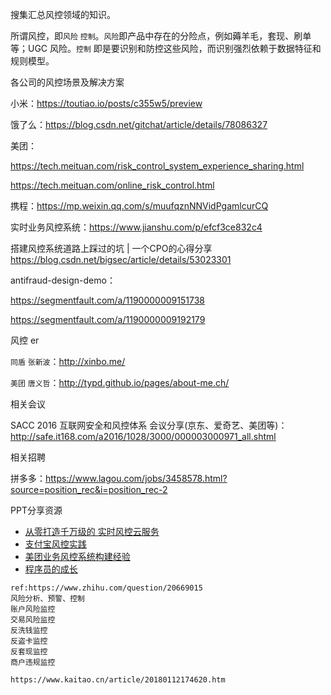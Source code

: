 搜集汇总风控领域的知识。



所谓风控，即`风险` `控制`。`风险`即产品中存在的分险点，例如薅羊毛，套现、刷单等；UGC 风险。`控制` 即是要识别和防控这些风险，而识别强烈依赖于数据特征和规则模型。



各公司的风控场景及解决方案

小米：https://toutiao.io/posts/c355w5/preview

饿了么：https://blog.csdn.net/gitchat/article/details/78086327

美团：

https://tech.meituan.com/risk_control_system_experience_sharing.html

https://tech.meituan.com/online_risk_control.html

携程：https://mp.weixin.qq.com/s/muufqznNNVidPgamlcurCQ


实时业务风控系统：https://www.jianshu.com/p/efcf3ce832c4

搭建风控系统道路上踩过的坑 | 一个CPO的心得分享
https://blog.csdn.net/bigsec/article/details/53023301


antifraud-design-demo：

https://segmentfault.com/a/1190000009151738

https://segmentfault.com/a/1190000009192179



风控 er

`同盾` `张新波`：http://xinbo.me/

`美团` `唐义哲`：http://typd.github.io/pages/about-me.ch/





相关会议

SACC 2016 互联网安全和风控体系 会议分享(京东、爱奇艺、美团等)：http://safe.it168.com/a2016/1028/3000/000003000971_all.shtml




相关招聘

拼多多：https://www.lagou.com/jobs/3458578.html?source=position_rec&i=position_rec-2



PPT分享资源

* [从零打造千万级的 实时⻛控云服务](https://github.com/yangliang1415/awesome-risk-control/blob/master/some_share_ppt/%E4%BB%8E%E9%9B%B6%E6%89%93%E9%80%A0%E5%8D%83%E4%B8%87%E7%BA%A7%E7%9A%84%20%E5%AE%9E%E6%97%B6%E2%BB%9B%E6%8E%A7%E4%BA%91%E6%9C%8D%E5%8A%A1.pdf)
* [支付宝风控实践](https://github.com/yangliang1415/awesome-risk-control/blob/master/some_share_ppt/%E6%94%AF%E4%BB%98%E5%AE%9D%E9%A3%8E%E6%8E%A7%E5%AE%9E%E8%B7%B5-2014.pdf)
* [美团业务风控系统构建经验](https://github.com/yangliang1415/awesome-risk-control/blob/master/some_share_ppt/%E7%BE%8E%E5%9B%A2%E4%B8%9A%E5%8A%A1%E9%A3%8E%E6%8E%A7%E7%B3%BB%E7%BB%9F%E6%9E%84%E5%BB%BA%E7%BB%8F%E9%AA%8C.pdf)
* [程序员的成长](https://github.com/yangliang1415/awesome-risk-control/blob/master/some_share_ppt/%E7%A8%8B%E5%BA%8F%E5%91%98%E7%9A%84%E6%88%90%E9%95%BF.pdf)


```
ref:https://www.zhihu.com/question/20669015
风险分析、预警、控制
账户风险监控
交易风险监控
反洗钱监控
反盗卡监控
反套现监控
商户违规监控

https://www.kaitao.cn/article/20180112174620.htm
```


